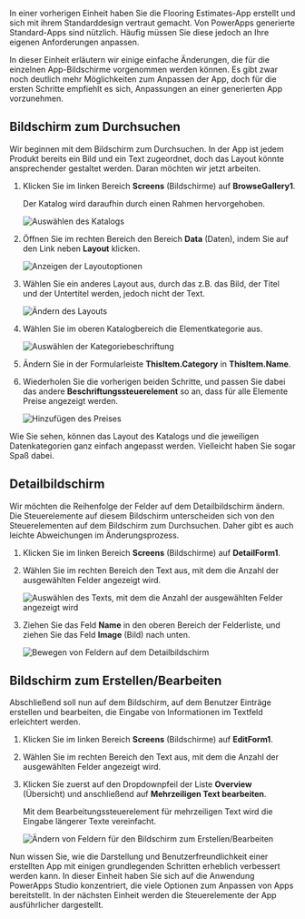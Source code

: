 In einer vorherigen Einheit haben Sie die Flooring Estimates-App erstellt und sich mit ihrem Standarddesign vertraut gemacht. Von PowerApps generierte Standard-Apps sind nützlich. Häufig müssen Sie diese jedoch an Ihre eigenen Anforderungen anpassen.

In dieser Einheit erläutern wir einige einfache Änderungen, die für die einzelnen App-Bildschirme vorgenommen werden können. Es gibt zwar noch deutlich mehr Möglichkeiten zum Anpassen der App, doch für die ersten Schritte empfiehlt es sich, Anpassungen an einer generierten App vorzunehmen.

## <a name="browse-screen"></a>Bildschirm zum Durchsuchen
Wir beginnen mit dem Bildschirm zum Durchsuchen. In der App ist jedem Produkt bereits ein Bild und ein Text zugeordnet, doch das Layout könnte ansprechender gestaltet werden. Daran möchten wir jetzt arbeiten.

1. Klicken Sie im linken Bereich **Screens** (Bildschirme) auf **BrowseGallery1**.

    Der Katalog wird daraufhin durch einen Rahmen hervorgehoben.

    ![Auswählen des Katalogs](../media/select-gallery.png)

1. Öffnen Sie im rechten Bereich den Bereich **Data** (Daten), indem Sie auf den Link neben **Layout** klicken.

    ![Anzeigen der Layoutoptionen](../media/powerapps-layout.png)

1. Wählen Sie ein anderes Layout aus, durch das z.B. das Bild, der Titel und der Untertitel werden, jedoch nicht der Text.

    ![Ändern des Layouts](../media/change-layout.png)

1. Wählen Sie im oberen Katalogbereich die Elementkategorie aus.

    ![Auswählen der Kategoriebeschriftung](../media/select-category.png)

1. Ändern Sie in der Formularleiste **ThisItem.Category** in **ThisItem.Name**.

1. Wiederholen Sie die vorherigen beiden Schritte, und passen Sie dabei das andere **Beschriftungssteuerelement** so an, dass für alle Elemente Preise angezeigt werden.

    ![Hinzufügen des Preises](../media/add-price.png)

Wie Sie sehen, können das Layout des Katalogs und die jeweiligen Datenkategorien ganz einfach angepasst werden. Vielleicht haben Sie sogar Spaß dabei.

## <a name="details-screen"></a>Detailbildschirm

Wir möchten die Reihenfolge der Felder auf dem Detailbildschirm ändern. Die Steuerelemente auf diesem Bildschirm unterscheiden sich von den Steuerelementen auf dem Bildschirm zum Durchsuchen. Daher gibt es auch leichte Abweichungen im Änderungsprozess.

1. Klicken Sie im linken Bereich **Screens** (Bildschirme) auf **DetailForm1**.

1. Wählen Sie im rechten Bereich den Text aus, mit dem die Anzahl der ausgewählten Felder angezeigt wird.

    ![Auswählen des Texts, mit dem die Anzahl der ausgewählten Felder angezeigt wird](../media/powerapps-edit-fields.png)

1. Ziehen Sie das Feld **Name** in den oberen Bereich der Felderliste, und ziehen Sie das Feld **Image** (Bild) nach unten.

    ![Bewegen von Feldern auf dem Detailbildschirm](../media/powerapps-move-fields.png)

## <a name="editcreate-screen"></a>Bildschirm zum Erstellen/Bearbeiten

Abschließend soll nun auf dem Bildschirm, auf dem Benutzer Einträge erstellen und bearbeiten, die Eingabe von Informationen im Textfeld erleichtert werden.

1. Klicken Sie im linken Bereich **Screens** (Bildschirme) auf **EditForm1**.

1. Wählen Sie im rechten Bereich den Text aus, mit dem die Anzahl der ausgewählten Felder angezeigt wird.

1. Klicken Sie zuerst auf den Dropdownpfeil der Liste **Overview** (Übersicht) und anschließend auf **Mehrzeiligen Text bearbeiten**.

    Mit dem Bearbeitungssteuerelement für mehrzeiligen Text wird die Eingabe längerer Texte vereinfacht.

    ![Ändern von Feldern für den Bildschirm zum Erstellen/Bearbeiten](../media/powerapps-change-editscreen.png)

Nun wissen Sie, wie die Darstellung und Benutzerfreundlichkeit einer erstellten App mit einigen grundlegenden Schritten erheblich verbessert werden kann. In dieser Einheit haben Sie sich auf die Anwendung PowerApps Studio konzentriert, die viele Optionen zum Anpassen von Apps bereitstellt. In der nächsten Einheit werden die Steuerelemente der App ausführlicher dargestellt.
